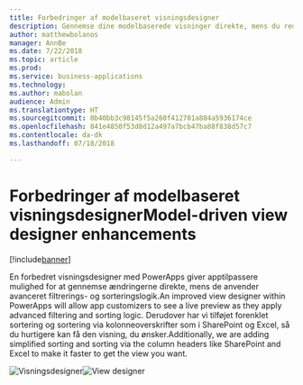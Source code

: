 ```yaml
---
title: Forbedringer af modelbaseret visningsdesigner
description: Gennemse dine modelbaserede visninger direkte, mens du redigerer dem
author: matthewbolanos
manager: AnnBe
ms.date: 7/22/2018
ms.topic: article
ms.prod: 
ms.service: business-applications
ms.technology: 
ms.author: mabolan
audience: Admin
ms.translationtype: HT
ms.sourcegitcommit: 0b40bb3c98145f5a260f412701a884a5936174ce
ms.openlocfilehash: 841e4850f53d8d12a497a7bcb47ba88f838d57c7
ms.contentlocale: da-dk
ms.lasthandoff: 07/18/2018

---
```

# <a name="model-driven-view-designer-enhancements"></a><span data-ttu-id="de15a-103">Forbedringer af modelbaseret visningsdesigner</span><span class="sxs-lookup"><span data-stu-id="de15a-103">Model-driven view designer enhancements</span></span>


[!include[banner](../../includes/banner.md)]

<span data-ttu-id="de15a-104">En forbedret visningsdesigner med PowerApps giver apptilpassere mulighed for at gennemse ændringerne direkte, mens de anvender avanceret filtrerings- og sorteringslogik.</span><span class="sxs-lookup"><span data-stu-id="de15a-104">An improved view designer within PowerApps will allow app customizers to see a live preview as they apply advanced filtering and sorting logic.</span></span> <span data-ttu-id="de15a-105">Derudover har vi tilføjet forenklet sortering og sortering via kolonneoverskrifter som i SharePoint og Excel, så du hurtigere kan få den visning, du ønsker.</span><span class="sxs-lookup"><span data-stu-id="de15a-105">Additionally, we are adding simplified sorting and sorting via the column headers like SharePoint and Excel to make it faster to get the view you want.</span></span>

<span data-ttu-id="de15a-106">![Visningsdesigner](media/viewDesigner.png  "Visningsdesigner")</span><span class="sxs-lookup"><span data-stu-id="de15a-106">![View designer](media/viewDesigner.png  "View designer")</span></span>


